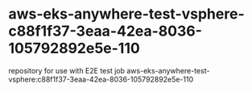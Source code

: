 # aws-eks-anywhere-test-vsphere-c88f1f37-3eaa-42ea-8036-105792892e5e-110
repository for use with E2E test job aws-eks-anywhere-test-vsphere:c88f1f37-3eaa-42ea-8036-105792892e5e-110
